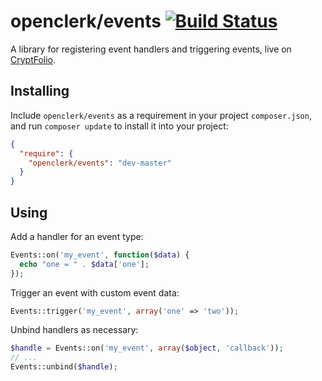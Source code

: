 openclerk/events [![Build Status](https://travis-ci.org/openclerk/events.svg?branch=master)](https://travis-ci.org/openclerk/events)
================

A library for registering event handlers and triggering events, live on [CryptFolio](https://cryptfolio.com/api).

## Installing

Include `openclerk/events` as a requirement in your project `composer.json`,
and run `composer update` to install it into your project:

```json
{
  "require": {
    "openclerk/events": "dev-master"
  }
}
```

## Using

Add a handler for an event type:

```php
Events::on('my_event', function($data) {
  echo "one = " . $data['one'];
});
```

Trigger an event with custom event data:

```php
Events::trigger('my_event', array('one' => 'two'));
```

Unbind handlers as necessary:

```php
$handle = Events::on('my_event', array($object, 'callback'));
// ...
Events::unbind($handle);
```
